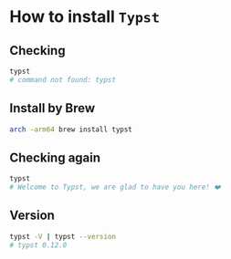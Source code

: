# How to install `Typst` 

## Checking
```bash
typst
# command not found: typst
```

## Install by Brew
```bash
arch -arm64 brew install typst
```

## Checking again
```bash
typst
# Welcome to Typst, we are glad to have you here! ❤️
```

## Version
```bash
typst -V | typst --version
# typst 0.12.0
```